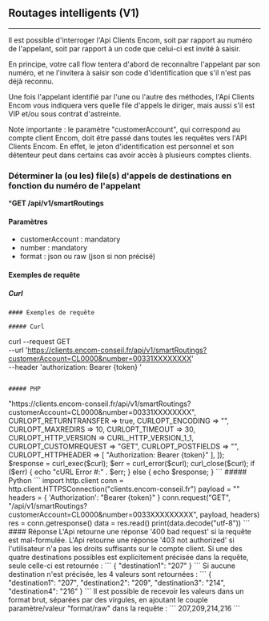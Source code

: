 ## Routages intelligents (V1) 

---

Il est possible d'interroger l'Api Clients Encom, soit par rapport au numéro de l'appelant, soit par rapport à un code que celui-ci est invité à saisir.

En principe, votre call flow tentera d'abord de reconnaître l'appelant par son numéro, et ne l'invitera à saisir son code d'identification que s'il n'est pas déjà reconnu.

Une fois l'appelant identifié par l'une ou l'autre des méthodes, l'Api Clients Encom vous indiquera vers quelle file d'appels le diriger, mais aussi s'il est VIP et/ou sous contrat d'astreinte.

Note importante : le paramètre "customerAccount", qui correspond au compte client Encom, doit être passé dans toutes les requêtes vers l'API Clients Encom. En effet, le jeton d'identification est personnel et son détenteur peut dans certains cas avoir accès à plusieurs comptes clients.

### Déterminer la (ou les) file(s) d'appels de destinations en fonction du numéro de l'appelant

***GET /api/v1/smartRoutings**

#### Paramètres 

- customerAccount : mandatory
- number : mandatory
- format : json ou raw (json si non précisé)

#### Exemples de requête

##### Curl

```
#### Exemples de requête

##### Curl

```
curl --request GET \
  --url 'https://clients.encom-conseil.fr/api/v1/smartRoutings?customerAccount=CL0000&number=00331XXXXXXXX' \
  --header 'authorization: Bearer {token} '
```

##### PHP

```
<?php

$curl = curl_init();

curl_setopt_array($curl, [
  CURLOPT_URL => "https://clients.encom-conseil.fr/api/v1/smartRoutings?customerAccount=CL0000&number=00331XXXXXXXX",
  CURLOPT_RETURNTRANSFER => true,
  CURLOPT_ENCODING => "",
  CURLOPT_MAXREDIRS => 10,
  CURLOPT_TIMEOUT => 30,
  CURLOPT_HTTP_VERSION => CURL_HTTP_VERSION_1_1,
  CURLOPT_CUSTOMREQUEST => "GET",
  CURLOPT_POSTFIELDS => "",
  CURLOPT_HTTPHEADER => [
    "Authorization: Bearer {token}"
  ],
]);

$response = curl_exec($curl);
$err = curl_error($curl);

curl_close($curl);

if ($err) {
  echo "cURL Error #:" . $err;
} else {
  echo $response;
}
```

##### Python

```
import http.client

conn = http.client.HTTPSConnection("clients.encom-conseil.fr")

payload = ""

headers = {
    'Authorization': "Bearer {token}"
    }

conn.request("GET", "/api/v1/smartRoutings?customerAccount=CL0000&number=0033XXXXXXXXX", payload, headers)

res = conn.getresponse()
data = res.read()

print(data.decode("utf-8"))
```

#### Réponse

L'Api retourne une réponse '400 bad request' si la requête est mal-formulée.

L'Api retourne une réponse '403 not authorized' si l'utilisateur n'a pas les droits suffisants sur le compte client.

Si une des quatre destinations possibles est explicitement précisée dans la requête, seule celle-ci est retournée : 

```
{
  "destination1": "207"
}
```
Si aucune destination n'est précisée, les 4 valeurs sont retournées :

```
{
  "destination1": "207",
  "destination2": "209",
  "destination3": "214",
  "destination4": "216"
}
```

Il est possible de recevoir les valeurs dans un format brut, séparées par des virgules, en ajoutant le couple paramètre/valeur "format/raw" dans la requête :

```
207,209,214,216
```
